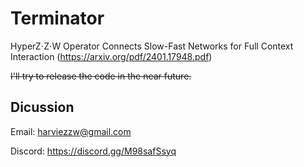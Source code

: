 # Terminator
 
HyperZ⋅Z⋅W Operator Connects Slow-Fast Networks for Full Context Interaction (https://arxiv.org/pdf/2401.17948.pdf)

~~I'll try to release the code in the near future.~~

## Dicussion

Email: harviezzw@gmail.com

Discord: https://discord.gg/M98safSsyq
